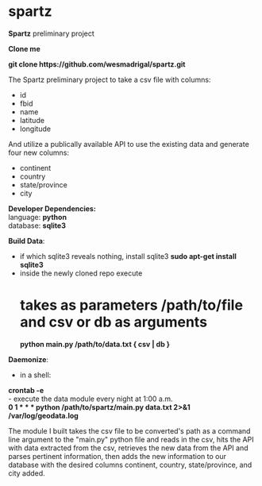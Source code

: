 spartz
======

<b>Spartz</b> preliminary project

<b>Clone me</b><br>
<tr><b>git clone https://github.com/wesmadrigal/spartz.git</b><br>


The Spartz preliminary project to take a csv file with columns:
  - id
  - fbid
  - name
  - latitude
  - longitude

And utilize a publically available API to use the existing data and generate four new columns:
  - continent
  - country
  - state/province
  - city


<b>Developer Dependencies:</b><br>
  language: <b>python</b><br>
  database: <b>sqlite3</b>


<b>Build Data</b>:
  - if which sqlite3 reveals nothing, install sqlite3
    <b>sudo apt-get install sqlite3</b>
  - inside the newly cloned repo execute
    # takes as parameters <b>/path/to/file</b> and <b>csv</b> or <b>db</b> as arguments
    <b>python main.py /path/to/data.txt { csv | db }</b>


<b>Daemonize</b>:
  - in a shell:<br>
<tr><b>crontab -e</b><br>
  - execute the data module every night at 1:00 a.m.<br>
<tr><b>0 1 * * * python /path/to/spartz/main.py data.txt 2>&1 /var/log/geodata.log</b>

  
The module I built takes the csv file to be converted's path as a command line argument to the "main.py"
python file and reads in the csv, hits the API with data extracted from the csv, retrieves the new data
from the API and parses pertinent information, then adds the new information to our database with the desired columns
continent, country, state/province, and city added.

